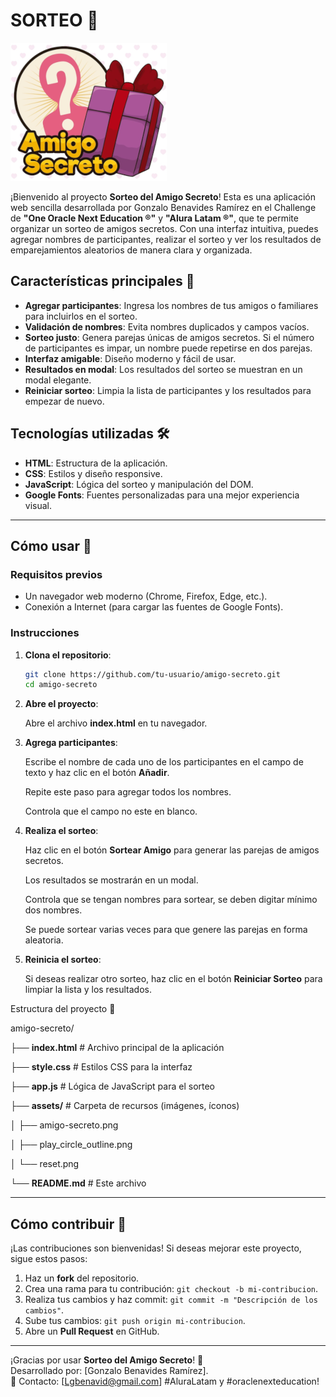 # SORTEO 🎁

![Logo de Amigo Secreto](assets/amigo-secreto.png)

¡Bienvenido al proyecto **Sorteo del Amigo Secreto**! Esta es una aplicación web sencilla desarrollada por Gonzalo Benavides Ramírez en el Challenge de **"One Oracle Next Education ®"** y **"Alura Latam ®"**, que te permite organizar un sorteo de amigos secretos. Con una interfaz intuitiva, puedes agregar nombres de participantes, realizar el sorteo y ver los resultados de emparejamientos aleatorios de manera clara y organizada.

## Características principales 🌟

- **Agregar participantes**: Ingresa los nombres de tus amigos o familiares para incluirlos en el sorteo.
- **Validación de nombres**: Evita nombres duplicados y campos vacíos.
- **Sorteo justo**: Genera parejas únicas de amigos secretos. Si el número de participantes es impar, un nombre puede repetirse en dos parejas.
- **Interfaz amigable**: Diseño moderno y fácil de usar.
- **Resultados en modal**: Los resultados del sorteo se muestran en un modal elegante.
- **Reiniciar sorteo**: Limpia la lista de participantes y los resultados para empezar de nuevo.

## Tecnologías utilizadas 🛠️

- **HTML**: Estructura de la aplicación.
- **CSS**: Estilos y diseño responsive.
- **JavaScript**: Lógica del sorteo y manipulación del DOM.
- **Google Fonts**: Fuentes personalizadas para una mejor experiencia visual.

---

## Cómo usar 🚀

### Requisitos previos

- Un navegador web moderno (Chrome, Firefox, Edge, etc.).
- Conexión a Internet (para cargar las fuentes de Google Fonts).

### Instrucciones

1. **Clona el repositorio**:
   ```bash
   git clone https://github.com/tu-usuario/amigo-secreto.git
   cd amigo-secreto

2. **Abre el proyecto**:

   Abre el archivo **index.html** en tu navegador.

3. **Agrega participantes**:

   Escribe el nombre de cada uno de los participantes en el campo de texto y haz clic en el botón **Añadir**.

   Repite este paso para agregar todos los nombres.

   Controla que el campo no este en blanco. 

4. **Realiza el sorteo**:

   Haz clic en el botón **Sortear Amigo** para generar las parejas de amigos secretos.

   Los resultados se mostrarán en un modal.

   Controla que se tengan nombres para sortear, se deben digitar mínimo dos nombres.

   Se puede sortear varias veces para que genere las parejas en forma aleatoria.

6. **Reinicia el sorteo**:

   Si deseas realizar otro sorteo, haz clic en el botón **Reiniciar Sorteo** para limpiar la lista y los resultados.

Estructura del proyecto 📂

amigo-secreto/

├── **index.html**          # Archivo principal de la aplicación

├── **style.css**           # Estilos CSS para la interfaz

├── **app.js**              # Lógica de JavaScript para el sorteo

├── **assets/**             # Carpeta de recursos (imágenes, íconos)

│   ├── amigo-secreto.png

│   ├── play_circle_outline.png

│   └── reset.png

└── **README.md**           # Este archivo

---

## Cómo contribuir 🤝

¡Las contribuciones son bienvenidas! Si deseas mejorar este proyecto, sigue estos pasos:

1. Haz un **fork** del repositorio.
2. Crea una rama para tu contribución: `git checkout -b mi-contribucion`.
3. Realiza tus cambios y haz commit: `git commit -m "Descripción de los cambios"`.
4. Sube tus cambios: `git push origin mi-contribucion`.
5. Abre un **Pull Request** en GitHub.

---

¡Gracias por usar **Sorteo del Amigo Secreto**! 🎉  
Desarrollado por: [Gonzalo Benavides Ramírez].  
📧 Contacto: [Lgbenavid@gmail.com] 
#AluraLatam y #oraclenexteducation!
